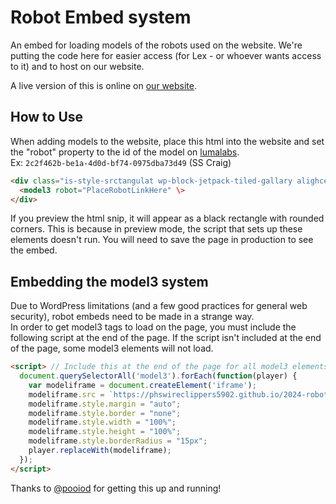 # Robot Embed system
An embed for loading models of the robots used on the website. We're putting the code here for easier access (for Lex - or whoever wants access to it) and to host on our website.

A live version of this is online on [our website](https://wireclippers.org/robots).

## How to Use
When adding models to the website, place this html into the website and set the "robot" property to the id of the model on [lumalabs](https://lumalabs.ai/featured). <br>
Ex: `2c2f462b-be1a-4d0d-bf74-0975dba73d49` (SS Craig)

```html
<div class="is-style-srctangulat wp-block-jetpack-tiled-gallary alighcenter" style="height: 400px; background: black; border-radius: 15px;">
  <model3 robot="PlaceRobotLinkHere" \>
</div>
```

If you preview the html snip, it will appear as a black rectangle with rounded corners. This is because in preview mode, the script that sets up these elements doesn't run. 
You will need to save the page in production to see the embed.

## Embedding the model3 system
Due to WordPress limitations (and a few good practices for general web security), robot embeds need to be made in a strange way. <br>
In order to get model3 tags to load on the page, you must include the following script at the end of the page. 
If the script isn't included at the end of the page, some model3 elements will not load.

<!-- Based on github.com/pooiod/ScratchExtensions/blob/main/docs/index.html#L308 -->
```html
<script> // Include this at the end of the page for all model3 elements to load
  document.querySelectorAll('model3').forEach(function(player) {
  	var modeliframe = document.createElement('iframe');
  	modeliframe.src = `https://phswireclippers5902.github.io/2024-robotembed?source=/${player.getAttribute('robot')}`;
  	modeliframe.style.margin = "auto";
  	modeliframe.style.border = "none";
  	modeliframe.style.width = "100%";
  	modeliframe.style.height = "100%";
  	modeliframe.style.borderRadius = "15px";
  	player.replaceWith(modeliframe);
  });
</script>
```

Thanks to [@pooiod](https://github.com/pooiod) for getting this up and running!
